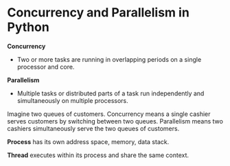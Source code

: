 # Concurrency and Parallelism in Python

**Concurrency** 
* Two or more tasks are running in overlapping periods on a single processor and core.

**Parallelism**
* Multiple tasks or distributed parts of a task run independently and simultaneously on multiple processors.

Imagine two queues of customers. Concurrency means a single cashier serves customers by switching between two queues.
Parallelism means two cashiers simultaneously serve the two queues of customers.

**Process**
has its own address space, memory, data stack.

**Thread**
executes within its process and share the same context.

